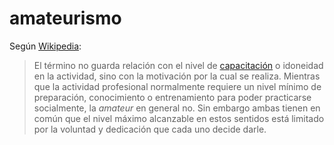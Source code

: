 # amateurismo
Según [Wikipedia](https://es.wikipedia.org/wiki/Amateur):

>El término no guarda relación con el nivel de [capacitación](https://es.wikipedia.org/wiki/Capacitaci%C3%B3n "Capacitación") o idoneidad en la actividad, sino con la motivación por la cual se realiza. Mientras que la actividad profesional normalmente requiere un nivel mínimo de preparación, conocimiento o entrenamiento para poder practicarse socialmente, la _amateur_ en general no. Sin embargo ambas tienen en común que el nivel máximo alcanzable en estos sentidos está limitado por la voluntad y dedicación que cada uno decide darle.